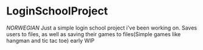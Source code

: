 # LoginSchoolProject
*NORWEGIAN* Just a simple login school project i've been working on. Saves users to files, as well as saving their games to files(Simple games like hangman and tic tac toe) early WIP
